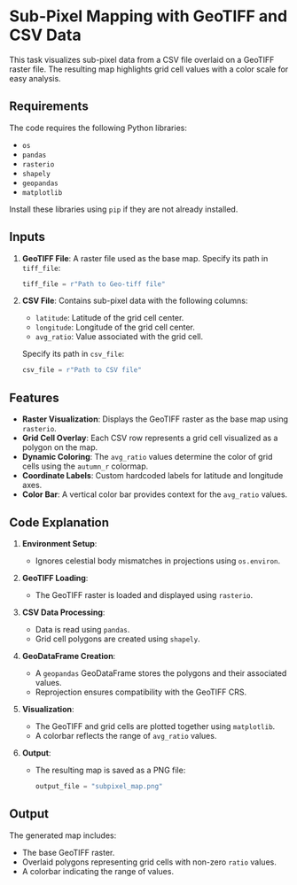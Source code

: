 
# Sub-Pixel Mapping with GeoTIFF and CSV Data

This task visualizes sub-pixel data from a CSV file overlaid on a GeoTIFF raster file. The resulting map highlights grid cell values with a color scale for easy analysis.

## Requirements

The code requires the following Python libraries:

- `os`
- `pandas`
- `rasterio`
- `shapely`
- `geopandas`
- `matplotlib`

Install these libraries using `pip` if they are not already installed.

## Inputs

1. **GeoTIFF File**: A raster file used as the base map. Specify its path in `tiff_file`:
   ```python
   tiff_file = r"Path to Geo-tiff file"
   ```
   
2. **CSV File**: Contains sub-pixel data with the following columns:
   - `latitude`: Latitude of the grid cell center.
   - `longitude`: Longitude of the grid cell center.
   - `avg_ratio`: Value associated with the grid cell.

   Specify its path in `csv_file`:
   ```python
   csv_file = r"Path to CSV file"
   ```

## Features

- **Raster Visualization**: Displays the GeoTIFF raster as the base map using `rasterio`.
- **Grid Cell Overlay**: Each CSV row represents a grid cell visualized as a polygon on the map.
- **Dynamic Coloring**: The `avg_ratio` values determine the color of grid cells using the `autumn_r` colormap.
- **Coordinate Labels**: Custom hardcoded labels for latitude and longitude axes.
- **Color Bar**: A vertical color bar provides context for the `avg_ratio` values.

## Code Explanation

1. **Environment Setup**: 
   - Ignores celestial body mismatches in projections using `os.environ`.

2. **GeoTIFF Loading**:
   - The GeoTIFF raster is loaded and displayed using `rasterio`.

3. **CSV Data Processing**:
   - Data is read using `pandas`.
   - Grid cell polygons are created using `shapely`.

4. **GeoDataFrame Creation**:
   - A `geopandas` GeoDataFrame stores the polygons and their associated values.
   - Reprojection ensures compatibility with the GeoTIFF CRS.

5. **Visualization**:
   - The GeoTIFF and grid cells are plotted together using `matplotlib`.
   - A colorbar reflects the range of `avg_ratio` values.

6. **Output**:
   - The resulting map is saved as a PNG file:
     ```python
     output_file = "subpixel_map.png"
     ```

## Output

The generated map includes:
- The base GeoTIFF raster.
- Overlaid polygons representing grid cells with non-zero `ratio` values.
- A colorbar indicating the range of values.
